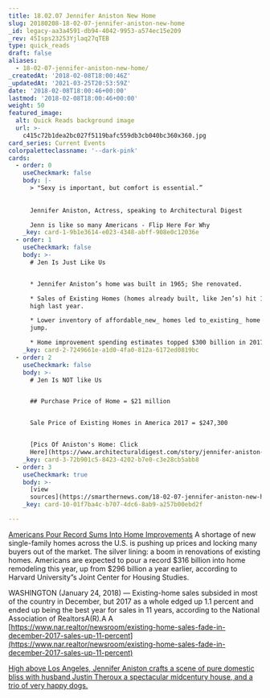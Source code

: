 ```yaml
---
title: 18.02.07 Jennifer Aniston New Home
slug: 20180208-18-02-07-jennifer-aniston-new-home
_id: legacy-aa3a4591-db94-4042-9953-a574ec15e209
_rev: 45Isps23253Yjlaq27qTEB
type: quick_reads
draft: false
aliases:
  - 18-02-07-jennifer-aniston-new-home/
_createdAt: '2018-02-08T18:00:46Z'
_updatedAt: '2021-03-25T20:53:59Z'
date: '2018-02-08T18:00:46+00:00'
lastmod: '2018-02-08T18:00:46+00:00'
weight: 50
featured_image:
  alt: Quick Reads background image
  url: >-
    c415c72b1dea2bc027f5119bafc559db3cb040bc360x360.jpg
card_series: Current Events
colorpaletteclassname: '--dark-pink'
cards:
  - order: 0
    useCheckmark: false
    body: |-
      > "Sexy is important, but comfort is essential.”  
        
        
      Jennifer Aniston, Actress, speaking to Architectural Digest

      Jenn is like so many Americans - Flip Here For Why
    _key: card-1-9b1e3614-e023-4348-abff-908e0c12036e
  - order: 1
    useCheckmark: false
    body: >-
      # Jen Is Just Like Us


      * Jennifer Aniston’s home was built in 1965; She renovated.

      * Sales of Existing Homes (homes already built, like Jen’s) hit 11-year
      high last year.

      * Lower inventory of affordable_new_ homes led to_existing_ home sales
      jump.

      * Home improvement spending estimates topped $300 billion in 2017.
    _key: card-2-7249661e-a1d0-4fa0-812a-6172ed0819bc
  - order: 2
    useCheckmark: false
    body: >-
      # Jen Is NOT like Us


      ## Purchase Price of Home = $21 million


      Sale Price of Existing Homes in America 2017 = $247,300


      [Pics Of Aniston's Home: Click
      Here](https://www.architecturaldigest.com/story/jennifer-aniston-los-angeles-home)
    _key: card-3-72b901c5-8423-4202-b7e0-c3e28cb5abb8
  - order: 3
    useCheckmark: true
    body: >-
      [view
      sources](https://smarthernews.com/18-02-07-jennifer-aniston-new-home/)
    _key: card-10-01f7ba4c-b707-4dc6-8ab9-a257b00ebd2f

---
```

[Americans Pour Record Sums Into Home Improvements](https://www.wsj.com/articles/americans-pour-record-sums-into-home-improvements-1500975001) A shortage of new single-family homes across the U.S. is pushing up prices and locking many buyers out of the market. The silver lining: a boom in renovations of existing homes. Americans are expected to pour a record $316 billion into home remodeling this year, up from $296 billion a year earlier, according to Harvard University”s Joint Center for Housing Studies.

WASHINGTON (January 24, 2018) — Existing-home sales subsided in most of the country in December, but 2017 as a whole edged up 1.1 percent and ended up being the best year for sales in 11 years, according to the National Association of RealtorsA(R).A A [https://www.nar.realtor/newsroom/existing-home-sales-fade-in-december-2017-sales-up-11-percent](https://www.nar.realtor/newsroom/existing-home-sales-fade-in-december-2017-sales-up-11-percent)

[High above Los Angeles, Jennifer Aniston crafts a scene of pure domestic bliss with husband Justin Theroux a spectacular midcentury house, and a trio of very happy dogs.](https://www.architecturaldigest.com/story/jennifer-aniston-los-angeles-home)
